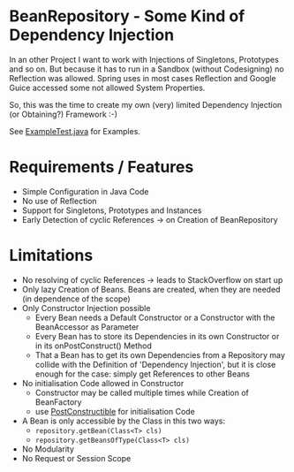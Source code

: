 BeanRepository - Some Kind of Dependency Injection
==================================================

In an other Project I want to work with Injections of Singletons,
 Prototypes and so on. But because it has to run in a Sandbox (without
 Codesigning) no Reflection was allowed. Spring uses in most cases
 Reflection and Google Guice accessed some not allowed System Properties.

So, this was the time to create my own (very) limited Dependency
 Injection (or Obtaining?) Framework :-)

See [ExampleTest.java](src/test/java/de/tse/beanrepository/example/ExampleTest.java)
 for Examples.

# Requirements / Features #

* Simple Configuration in Java Code
* No use of Reflection
* Support for Singletons, Prototypes and Instances
* Early Detection of cyclic References -> on Creation of BeanRepository

# Limitations #

* No resolving of cyclic References -> leads to StackOverflow on start up
* Only lazy Creation of Beans. Beans are created, when they are needed (in
   dependence of the scope)
* Only Constructor Injection possible
    * Every Bean needs a Default Constructor or a Constructor with
       the BeanAccessor as Parameter
    * Every Bean has to store its Dependencies in its own Constructor
       or in its onPostConstruct() Method
    * That a Bean has to get its own Dependencies from a Repository
       may collide with the Definition of 'Dependency Injection', but
       it is close enough for the case: simply get References to other Beans
* No initialisation Code allowed in Constructor
    * Constructor may be called multiple times while Creation of BeanFactory
    * use [PostConstructible](src/main/java/de/tse/beanrepository/PostConstructible.java)
       for initialisation Code
* A Bean is only accessible by the Class in this two ways:
    * `repository.getBean(Class<T> cls)`
    * `repository.getBeansOfType(Class<T> cls)`
* No Modularity
* No Request or Session Scope